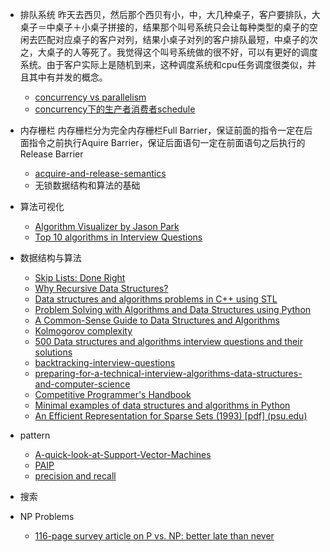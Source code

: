 - 排队系统
昨天去西贝，然后那个西贝有小，中，大几种桌子，客户要排队，大桌子＝中桌子＋小桌子拼接的，结果那个叫号系统只会让每种类型的桌子的空闲去匹配对应桌子的客户对列，结果小桌子对列的客户排队最短，中桌子的次之，大桌子的人等死了。我觉得这个叫号系统做的很不好，可以有更好的调度系统。由于客户实际上是随机到来，这种调度系统和cpu任务调度很类似，并且其中有并发的概念。
  - [concurrency vs parallelism](https://blogs.oracle.com/yuanlin/entry/concurrency_vs_parallelism_concurrent_programming)
  - [concurrency下的生产者消费者schedule](http://www.smashcompany.com/technology/a-parable-about-concurrency-demonstrated-with-comical-cartoons)

- 内存栅栏
内存栅栏分为完全内存栅栏Full Barrier，保证前面的指令一定在后面指令之前执行Aquire Barrier，保证后面语句一定在前面语句之后执行的Release Barrier
  - [acquire-and-release-semantics](http://preshing.com/20120913/acquire-and-release-semantics/)
  -  无锁数据结构和算法的基础

- 算法可视化
  - [Algorithm Visualizer by Jason Park](http://devmastery.us13.list-manage.com/track/click?u=f1b8bfb7fc725a93f6e83bc85&id=740499797f&e=4486d1fe0e)
  - [Top 10 algorithms in Interview Questions](http://www.geeksforgeeks.org/top-10-algorithms-in-interview-questions/)

- 数据结构与算法
  - [Skip Lists: Done Right](http://ticki.github.io/blog/skip-lists-done-right/)
  - [Why Recursive Data Structures?](http://raganwald.com/2016/12/27/recursive-data-structures.html)
  - [Data structures and algorithms problems in C++ using STL](http://www.techiedelight.com/data-structures-and-algorithms-interview-questions-stl/)
  - [Problem Solving with Algorithms and Data Structures using Python](http://interactivepython.org/runestone/static/pythonds/index.html#problem-solving-with-algorithms-and-data-structures-using-python)
  - [A Common-Sense Guide to Data Structures and Algorithms](https://pragprog.com/book/jwdsal/a-common-sense-guide-to-data-structures-and-algorithms)
  - [Kolmogorov complexity](https://en.wikipedia.org/wiki/Kolmogorov_complexity)
  - [500 Data structures and algorithms interview questions and their solutions](https://techiedelight.quora.com/500-Data-structures-and-algorithms-interview-questions-and-their-solutions?share=1)
  - [backtracking-interview-questions](http://www.techiedelight.com/backtracking-interview-questions/)
  - [preparing-for-a-technical-interview-algorithms-data-structures-and-computer-science](http://www.primaryobjects.com/2017/03/28/preparing-for-a-technical-interview-algorithms-data-structures-and-computer-science/)
  - [Competitive Programmer's Handbook](https://cses.fi/book.html)
  - [Minimal examples of data structures and algorithms in Python](https://github.com/keon/algorithms)
  - [An Efficient Representation for Sparse Sets (1993) [pdf] (psu.edu)](http://citeseerx.ist.psu.edu/viewdoc/download?doi=10.1.1.30.7319&rep=rep1&type=pdf)

- pattern 
  - [A-quick-look-at-Support-Vector-Machines](https://generalabstractnonsense.com/2017/03/A-quick-look-at-Support-Vector-Machines/)
  - [PAIP](http://norvig.com/paip.html)
  - [precision and recall](https://en.wikipedia.org/wiki/Precision_and_recall)


- 搜索

- NP Problems
  - [116-page survey article on P vs. NP: better late than never](http://www.scottaaronson.com/blog/?p=3095)